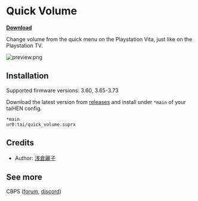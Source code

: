 # Quick Volume

[**Download**](https://github.com/cuevavirus/QuickVolume/releases)

Change volume from the quick menu on the Playstation Vita, just like on the Playstation TV.

![preview.png](https://github.com/cuevavirus/QuickVolume/raw/assets/preview.png)

## Installation

Supported firmware versions: 3.60, 3.65-3.73

Download the latest version from [releases](https://github.com/cuevavirus/QuickVolume/releases) and install under `*main` of your taiHEN config.

```
*main
ur0:tai/quick_volume.suprx
```

## Credits

- Author: [浅倉麗子](https://github.com/cuevavirus)

## See more

CBPS ([forum](https://forum.devchroma.nl/index.php), [discord](https://discord.gg/2nDCbxJ))
